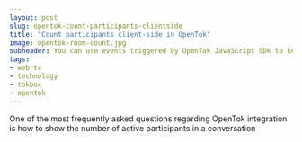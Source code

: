 ```yaml
---
layout: post
slug: opentok-count-participants-clientside
title: "Count participants client-side in OpenTok"
image: opentok-room-count.jpg
subheader: You can use events triggered by OpenTok JavaScript SDK to keep track of number of active participants in a session. Here is how.
tags:
- webrtc
- technology
- tokbox
- opentok
---
```


One of the most frequently asked questions regarding OpenTok integration is how to show the number of active participants in a conversation

